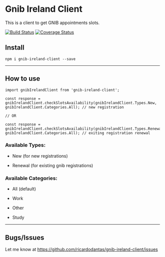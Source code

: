 # Gnib Ireland Client

This is a client to get GNIB appointments slots.

[![Build Status](https://travis-ci.org/ricardodantas/gnib-ireland-client.svg?branch=master)](https://travis-ci.org/ricardodantas/gnib-ireland-client) [![Coverage Status](https://coveralls.io/repos/github/ricardodantas/gnib-ireland-client/badge.svg?branch=master)](https://coveralls.io/github/ricardodantas/gnib-ireland-client?branch=master)

## Install

```
npm i gnib-ireland-client --save
```

***

## How to use

```
import gnibIrelandClient from 'gnib-ireland-client';

const response = gnibIrelandClient.checkSlotsAvailability(gnibIrelandClient.Types.New, gnibIrelandClient.Categories.All); // new registration

// OR

const response = gnibIrelandClient.checkSlotsAvailability(gnibIrelandClient.Types.Renewal, gnibIrelandClient.Categories.All); // exiting registration renewal

```

### Available Types:

* New (for new registrations)

* Renewal (for existing gnib registrations)

### Available Categories:

* All (default)

* Work

* Other

* Study

***

## Bugs/Issues
Let me know at https://github.com/ricardodantas/gnib-ireland-client/issues
